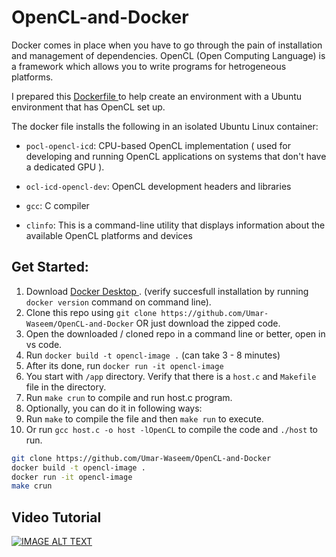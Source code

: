 # OpenCL-and-Docker

Docker comes in place when you have to go through the pain of installation and management of dependencies.
OpenCL (Open Computing Language) is a framework which allows you to write programs for hetrogeneous platforms.

I prepared this <a href = "https://github.com/Umar-Waseem/OpenCL-and-Docker/blob/main/dockerfile" > Dockerfile </a> to help create an environment with a Ubuntu environment that has OpenCL set up.

The docker file installs the following in an isolated Ubuntu Linux container:
- `pocl-opencl-icd`: CPU-based OpenCL implementation ( used for developing and running OpenCL applications on systems that don't have a dedicated GPU ).

- `ocl-icd-opencl-dev`: OpenCL development headers and libraries

- `gcc`: C compiler

- `clinfo`: This is a command-line utility that displays information about the available OpenCL platforms and devices 

## Get Started:

1. Download <a href = "https://www.docker.com/products/docker-desktop/" > Docker Desktop </a>. (verify succesfull installation by running `docker version` command on command line).
2. Clone this repo using `git clone https://github.com/Umar-Waseem/OpenCL-and-Docker` OR just download the zipped code.
3. Open the downloaded / cloned repo in a command line or better, open in vs code.
4. Run `docker build -t opencl-image .` (can take 3 - 8 minutes)
5. After its done, run `docker run -it opencl-image`
6. You start with `/app` directory. Verify that there is a `host.c` and `Makefile` file in the directory.
7. Run `make crun` to compile and run host.c program.
8. Optionally, you can do it in following ways:
9. Run `make` to compile the file and then `make run` to execute.
10. Or run `gcc host.c -o host -lOpenCL` to compile the code and `./host` to run.

```bash
git clone https://github.com/Umar-Waseem/OpenCL-and-Docker
docker build -t opencl-image .
docker run -it opencl-image
make crun
```

## Video Tutorial

<div align="left">
  <a href="https://www.youtube.com/watch?v=m1yJHtwSTqM"><img src="https://img.youtube.com/vi/m1yJHtwSTqM/0.jpg" alt="IMAGE ALT TEXT"></a>
</div>
